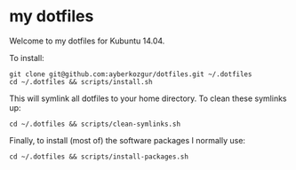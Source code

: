 my dotfiles
===========

Welcome to my dotfiles for Kubuntu 14.04.

To install:

```
git clone git@github.com:ayberkozgur/dotfiles.git ~/.dotfiles
cd ~/.dotfiles && scripts/install.sh
```

This will symlink all dotfiles to your home directory. To clean these symlinks up:

```
cd ~/.dotfiles && scripts/clean-symlinks.sh
```

Finally, to install (most of) the software packages I normally use:

```
cd ~/.dotfiles && scripts/install-packages.sh
```

